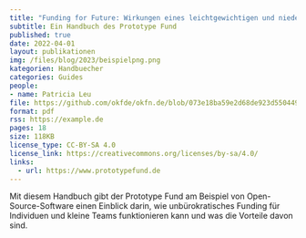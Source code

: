 ```yaml
---
title: "Funding for Future: Wirkungen eines leichtgewichtigen und niederschwelligen Förderinstruments für Open-Source-Software"
subtitle: Ein Handbuch des Prototype Fund
published: true
date: 2022-04-01
layout: publikationen
img: /files/blog/2023/beispielpng.png
kategorien: Handbuecher
categories: Guides
people:
- name: Patricia Leu
file: https://github.com/okfde/okfn.de/blob/073e18ba59e2d68de923d550449b50994e975063/static/files/documents/Handbuch-Funding-for-Future.pdf?raw=true
format: pdf
rss: https://example.de
pages: 18
size: 118KB
license_type: CC-BY-SA 4.0
license_link: https://creativecommons.org/licenses/by-sa/4.0/
links: 
  - url: https://www.prototypefund.de
---
```

Mit diesem Handbuch gibt der Prototype Fund am Beispiel von Open-Source-Software einen Einblick darin, wie unbürokratisches Funding für Individuen und kleine Teams funktionieren kann und was die Vorteile davon sind.
